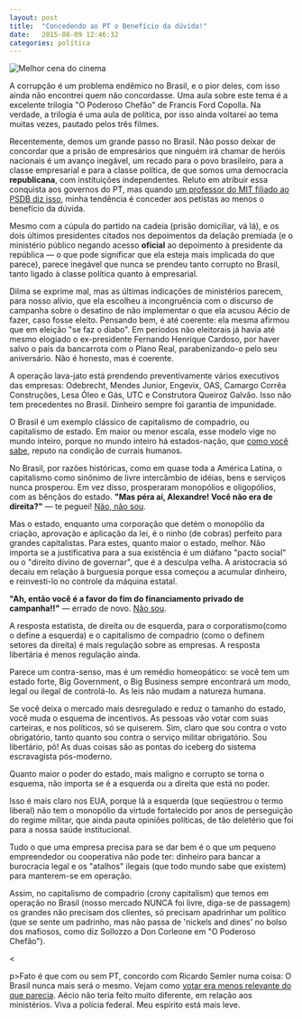 ```yaml
---
layout: post
title:  "Concedendo ao PT o Benefício da dúvida!"
date:   2015-08-09 12:46:32
categories: política
---
```


![Melhor cena do cinema][1]  

A corrupção é um problema endêmico no Brasil, e o pior deles, com isso ainda não encontrei quem não concordasse. Uma aula sobre este tema é a excelente trilogia "O Poderoso Chefão" de Francis Ford Copolla. Na verdade, a trilogia é uma aula de política, por isso ainda voltarei ao tema muitas vezes, pautado pelos três filmes.

Recentemente, demos um grande passo no Brasil. Não posso deixar de concordar que a prisão de empresários que ninguém irá chamar de heróis nacionais é um avanço inegável, um recado para o povo brasileiro, para a classe empresarial e para a classe política, de que somos uma democracia **republicana**, com instituições independentes. Reluto em atribuir essa conquista aos governos do PT, mas quando [um professor do MIT filiado ao PSDB diz isso][2], minha tendência é conceder aos petistas ao menos o benefício da dúvida.

Mesmo com a cúpula do partido na cadeia (prisão domiciliar, vá lá), e os dois últimos presidentes citados nos depoimentos da delação premiada (e o ministério público negando acesso **oficial** ao depoimento à presidente da república — o que pode significar que ela esteja mais implicada do que parece), parece inegável que nunca se prendeu tanto corrupto no Brasil, tanto ligado à classe política quanto à empresarial.

Dilma se exprime mal, mas as últimas indicações de ministérios parecem, para nosso alívio, que ela escolheu a incongruência com o discurso de campanha sobre o desatino de não implementar o que ela acusou Aécio de fazer, caso fosse eleito. Pensando bem, é até coerente: ela mesma afirmou que em eleição "se faz o diabo". Em períodos não eleitorais já havia até mesmo elogiado o ex-presidente Fernando Henrique Cardoso, por haver salvo o país da bancarrota com o Plano Real, parabenizando-o pelo seu aniversário. Não é honesto, mas é coerente.

A operação lava-jato está prendendo preventivamente vários executivos das empresas: Odebrecht, Mendes Junior, Engevix, OAS, Camargo Corrêa Construções, Lesa Óleo e Gás, UTC e Construtora Queiroz Galvão. Isso não tem precedentes no Brasil. Dinheiro sempre foi garantia de impunidade.

O Brasil é um exemplo clássico de capitalismo de compadrio, ou capitalismo de estado. Em maior ou menor escala, esse modelo vige no mundo inteiro, porque no mundo inteiro há estados-nação, que [como você sabe][3], reputo na condição de currais humanos.

No Brasil, por razões históricas, como em quase toda a América Latina, o capitalismo como sinônimo de livre intercâmbio de idéias, bens e serviços nunca prosperou. Em vez disso, prosperaram monopólios e oligopólios, com as bênçãos do estado. **"Mas péra aí, Alexandre! Você não era de direita?"** — te peguei! [Não, não sou][4].

Mas o estado, enquanto uma corporação que detém o monopólio da criação, aprovação e aplicação da lei, é o ninho (de cobras) perfeito para grandes capitalistas. Para estes, quanto maior o estado, melhor. Não importa se a justificativa para a sua existência é um diáfano "pacto social" ou o "direito divino de governar", que é a desculpa velha. A aristocracia só decaiu em relação à burguesia porque essa começou a acumular dinheiro, e reinvesti-lo no controle da máquina estatal.

**"Ah, então você é a favor do fim do financiamento privado de campanha!!"** — errado de novo. [Não sou][5].

A resposta estatista, de direita ou de esquerda, para o corporatismo(como o define a esquerda) e o capitalismo de compadrio (como o definem setores da direita) é mais regulação sobre as empresas. A resposta libertária é menos regulação ainda.

Parece um contra-senso, mas é um remédio homeopático: se você tem um estado forte, Big Government, o Big Business sempre encontrará um modo, legal ou ilegal de controlá-lo. As leis não mudam a natureza humana.

Se você deixa o mercado mais desregulado e reduz o tamanho do estado, você muda o esquema de incentivos. As pessoas vão votar com suas carteiras, e nos políticos, só se quiserem. Sim, claro que sou contra o voto obrigatório, tanto quanto sou contra o serviço militar obrigatório. Sou libertário, pô! As duas coisas são as pontas do iceberg do sistema escravagista pós-moderno.

Quanto maior o poder do estado, mais maligno e corrupto se torna o esquema, não importa se é a esquerda ou a direita que está no poder.

Isso é mais claro nos EUA, porque lá a esquerda (que seqüestrou o termo liberal) não tem o monopólio da virtude fortalecido por anos de perseguição do regime militar, que ainda pauta opiniões políticas, de tão deletério que foi para a nossa saúde institucional.

Tudo o que uma empresa precisa para se dar bem é o que um pequeno empreendedor ou cooperativa não pode ter: dinheiro para bancar a burocracia legal e os "atalhos" ilegais (que todo mundo sabe que existem) para manterem-se em operação.

Assim, no capitalismo de compadrio (crony capitalism) que temos em operação no Brasil (nosso mercado NUNCA foi livre, diga-se de passagem) os grandes não precisam dos clientes, só precisam apadrinhar um político (que se sente um padrinho, mas não passa de 'nickels and dines' no bolso dos mafiosos, como diz Sollozzo a Don Corleone em "O Poderoso Chefão").

<

p>Fato é que com ou sem PT, concordo com Ricardo Semler numa coisa: O Brasil nunca mais será o mesmo. Vejam como [votar era menos relevante do que parecia][6]. Aécio não teria feito muito diferente, em relação aos ministérios. Viva a polícia federal. Meu espírito está mais leve.

[1]: http://38.media.tumblr.com/255424685845bb7a047ff4c5ea09c33f/tumblr_inline_nffv1h37ep1qaub1t.jpg
[2]: http://www1.folha.uol.com.br/fsp/opiniao/196552-nunca-se-roubou-tao-pouco.shtml
[3]: http://alexandrecosta.org/post/82681115350/somos-todos-gado
[4]: http://livreintercambio.alexandrecosta.org/podcast/rap-do-anarquista/
[5]: http://anytimeitroll.com/ministros-do-stf-brincam-de-esconde-esconde-com-financiadores-de-campanha/
[6]: http://reason.com/archives/2014/02/09/the-cruel-joke-of-sacralizing-voting